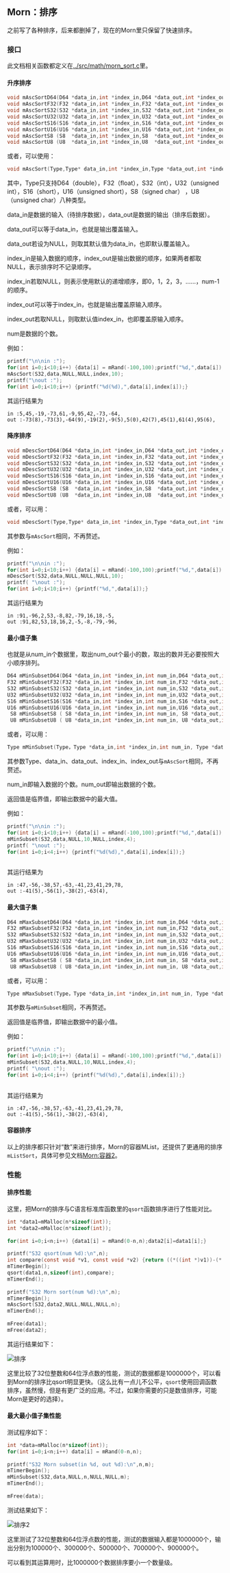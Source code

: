## Morn：排序

之前写了各种排序，后来都删掉了，现在的Morn里只保留了快速排序。

### 接口

此文档相关函数都定义在[../src/math/morn_sort.c](../src/math/morn_sort.c)里。

#### 升序排序

```c
void mAscSortD64(D64 *data_in,int *index_in,D64 *data_out,int *index_out,int num);
void mAscSortF32(F32 *data_in,int *index_in,F32 *data_out,int *index_out,int num);
void mAscSortS32(S32 *data_in,int *index_in,S32 *data_out,int *index_out,int num);
void mAscSortU32(U32 *data_in,int *index_in,U32 *data_out,int *index_out,int num);
void mAscSortS16(S16 *data_in,int *index_in,S16 *data_out,int *index_out,int num);
void mAscSortU16(U16 *data_in,int *index_in,U16 *data_out,int *index_out,int num);
void mAscSortS8 (S8  *data_in,int *index_in,S8  *data_out,int *index_out,int num);
void mAscSortU8 (U8  *data_in,int *index_in,U8  *data_out,int *index_out,int num);
```

或者，可以使用：

```c
void mAscSort(Type,Type* data_in,int *index_in,Type *data_out,int *index_out,int num);
```

其中，Type只支持D64（double），F32（float），S32（int），U32（unsigned int），S16（short），U16（unsigned short），S8（signed char） ，U8（unsigned char）八种类型。

data_in是数据的输入（待排序数据），data_out是数据的输出（排序后数据）。

data_out可以等于data_in，也就是输出覆盖输入。

data_out若设为NULL，则取其默认值为data_in，也即默认覆盖输入。

index_in是输入数据的顺序，index_out是输出数据的顺序，如果两者都取NULL，表示排序时不记录顺序。

index_in若取NULL，则表示使用默认的递增顺序，即0，1，2，3，……，num-1的顺序。

index_out可以等于index_in，也就是输出覆盖原输入顺序。

index_out若取NULL，则取默认值index_in，也即覆盖原输入顺序。

num是数据的个数。

例如：

```c
printf("\n\nin :");
for(int i=0;i<10;i++) {data[i] = mRand(-100,100);printf("%d,",data[i]);}
mAscSort(S32,data,NULL,NULL,index,10);
printf("\nout :");
for(int i=0;i<10;i++) {printf("%d(%d),",data[i],index[i]);}
```

其运行结果为

```
in :5,45,-19,-73,61,-9,95,42,-73,-64,
out :-73(8),-73(3),-64(9),-19(2),-9(5),5(0),42(7),45(1),61(4),95(6),
```



#### 降序排序

```c
void mDescSortD64(D64 *data_in,int *index_in,D64 *data_out,int *index_out,int num);
void mDescSortF32(F32 *data_in,int *index_in,F32 *data_out,int *index_out,int num);
void mDescSortS32(S32 *data_in,int *index_in,S32 *data_out,int *index_out,int num);
void mDescSortU32(U32 *data_in,int *index_in,U32 *data_out,int *index_out,int num);
void mDescSortS16(S16 *data_in,int *index_in,S16 *data_out,int *index_out,int num);
void mDescSortU16(U16 *data_in,int *index_in,U16 *data_out,int *index_out,int num);
void mDescSortS8 (S8  *data_in,int *index_in,S8  *data_out,int *index_out,int num);
void mDescSortU8 (U8  *data_in,int *index_in,U8  *data_out,int *index_out,int num);
```

或者，可以用：

```c
void mDescSort(Type,Type* data_in,int *index_in,Type *data_out,int *index_out,int num);
```

其参数与`mAscSort`相同，不再赘述。

例如：

```c
printf("\n\nin :");
for(int i=0;i<10;i++) {data[i] = mRand(-100,100);printf("%d,",data[i]);}
mDescSort(S32,data,NULL,NULL,NULL,10);
printf( "\nout :");
for(int i=0;i<10;i++) {printf("%d,",data[i]);}
```

其运行结果为

```
in :91,-96,2,53,-8,82,-79,16,18,-5,
out :91,82,53,18,16,2,-5,-8,-79,-96,
```





#### 最小值子集

也就是从num_in个数据里，取出num_out个最小的数，取出的数并无必要按照大小顺序排列。

```c
D64 mMinSubsetD64(D64 *data_in,int *index_in,int num_in,D64 *data_out,int *index_out,int num_out);
F32 mMinSubsetF32(F32 *data_in,int *index_in,int num_in,F32 *data_out,int *index_out,int num_out);
S32 mMinSubsetS32(S32 *data_in,int *index_in,int num_in,S32 *data_out,int *index_out,int num_out);
U32 mMinSubsetU32(U32 *data_in,int *index_in,int num_in,U32 *data_out,int *index_out,int num_out);
S16 mMinSubsetS16(S16 *data_in,int *index_in,int num_in,S16 *data_out,int *index_out,int num_out);
U16 mMinSubsetU16(U16 *data_in,int *index_in,int num_in,U16 *data_out,int *index_out,int num_out);
 S8 mMinSubsetS8 ( S8 *data_in,int *index_in,int num_in, S8 *data_out,int *index_out,int num_out);
 U8 mMinSubsetU8 ( U8 *data_in,int *index_in,int num_in, U8 *data_out,int *index_out,int num_out);
```

或者，可以用：

```c
Type mMinSubset(Type，Type *data_in,int *index_in,int num_in, Type *data_out,int *index_out,int num_out);
```

其参数Type、data_in、data_out、index_in、index_out与`mAscSort`相同，不再赘述。

num_in即输入数据的个数。num_out即输出数据的个数。

返回值是临界值，即输出数据中的最大值。

例如：

```c
printf("\n\nin :");
for(int i=0;i<10;i++) {data[i] = mRand(-100,100);printf("%d,",data[i]);}
mMinSubset(S32,data,NULL,10,NULL,index,4);
printf( "\nout :");
for(int i=0;i<4;i++) {printf("%d(%d),",data[i],index[i]);}
    
```

其运行结果为

```
in :47,-56,-38,57,-63,-41,23,41,29,78,
out :-41(5),-56(1),-38(2),-63(4),
```



#### 最大值子集

```c
D64 mMaxSubsetD64(D64 *data_in,int *index_in,int num_in,D64 *data_out,int *index_out,int num_out);
F32 mMaxSubsetF32(F32 *data_in,int *index_in,int num_in,F32 *data_out,int *index_out,int num_out);
S32 mMaxSubsetS32(S32 *data_in,int *index_in,int num_in,S32 *data_out,int *index_out,int num_out);
U32 mMaxSubsetU32(U32 *data_in,int *index_in,int num_in,U32 *data_out,int *index_out,int num_out);
S16 mMaxSubsetS16(S16 *data_in,int *index_in,int num_in,S16 *data_out,int *index_out,int num_out);
U16 mMaxSubsetU16(U16 *data_in,int *index_in,int num_in,U16 *data_out,int *index_out,int num_out);
 S8 mMaxSubsetS8 ( S8 *data_in,int *index_in,int num_in, S8 *data_out,int *index_out,int num_out);
 U8 mMaxSubsetU8 ( U8 *data_in,int *index_in,int num_in, U8 *data_out,int *index_out,int num_out);
```

或者，可以用：

```c
Type mMaxSubset(Type，Type *data_in,int *index_in,int num_in, Type *data_out,int *index_out,int num_out);
```

其参数与`mMinSubset`相同，不再赘述。

返回值是临界值，即输出数据中的最小值。

例如：

```c
printf("\n\nin :");
for(int i=0;i<10;i++) {data[i] = mRand(-100,100);printf("%d,",data[i]);}
mMinSubset(S32,data,NULL,10,NULL,index,4);
printf( "\nout :");
for(int i=0;i<4;i++) {printf("%d(%d),",data[i],index[i]);}
    
```

其运行结果为

```
in :47,-56,-38,57,-63,-41,23,41,29,78,
out :-41(5),-56(1),-38(2),-63(4),
```



#### 容器排序

以上的排序都只针对“数”来进行排序，Morn的容器MList，还提供了更通用的排序`mListSort`，具体可参见文档[Morn:容器2](Morn：容器2)。



### 性能



#### 排序性能

这里，把Morn的排序与C语言标准库函数里的`qsort`函数排序进行了性能对比。

```c
int *data1=mMalloc(n*sizeof(int));
int *data2=mMalloc(n*sizeof(int));
    
for(int i=0;i<n;i++) {data1[i] = mRand(0-n,n);data2[i]=data1[i];}
    
printf("S32 qsort(num %d):\n",n);
int compare(const void *v1, const void *v2) {return ((*((int *)v1))-(*((int *)v2)));}
mTimerBegin();
qsort(data1,n,sizeof(int),compare);
mTimerEnd();
    
printf("S32 Morn sort(num %d):\n",n);
mTimerBegin();
mAscSort(S32,data2,NULL,NULL,NULL,n);
mTimerEnd();
    
mFree(data1);
mFree(data2);
```

其运行结果如下：

![排序](排序.PNG)

这里比较了32位整数和64位浮点数的性能，测试的数据都是1000000个，可以看到Morn的排序比qsort明显更快。（这么比有一点儿不公平，`qsort`使用回调函数排序，虽然慢，但是有更广泛的应用。不过，如果你需要的只是数值排序，可能Morn是更好的选择）。



#### 最大最小值子集性能

测试程序如下：

```c
int *data=mMalloc(n*sizeof(int));
for(int i=0;i<n;i++) data[i] = mRand(0-n,n);
    
printf("S32 Morn subset(in %d, out %d):\n",n,m);
mTimerBegin();
mMinSubset(S32,data,NULL,n,NULL,NULL,m);
mTimerEnd();
    
mFree(data);
```

测试结果如下：

![排序2](排序2.PNG)

这里测试了32位整数和64位浮点数的性能，测试的数据输入都是1000000个，输出分别为100000个、300000个、500000个、700000个、900000个。

可以看到其运算用时，比1000000个数据排序要小一个数量级。
